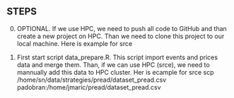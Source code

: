 
## STEPS

0) OPTIONAL. If we use HPC, we need to push all code to GitHub and than create a new project on HPC. Than we need to clone this project to our local machine. Here is example for srce

2) First start script data_prepare.R. This script import events and prices data and merge them. Than, if we can use HPC (srce), we need to mannually add this data to HPC cluster. Her is ecample for srce
scp /home/sn/data/strategies/pread/dataset_pread.csv padobran:/home/jmaric/pread/dataset_pread.csv